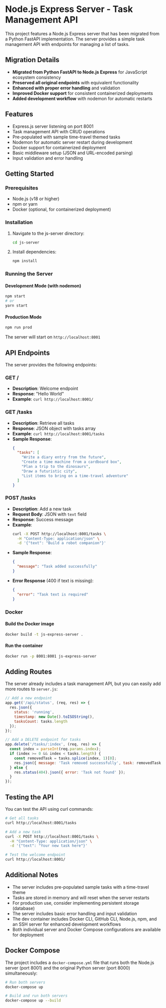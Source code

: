 # Node.js Express Server - Task Management API

This project features a Node.js Express server that has been migrated from a Python FastAPI implementation. The server provides a simple task management API with endpoints for managing a list of tasks.

## Migration Details

- **Migrated from Python FastAPI to Node.js Express** for JavaScript ecosystem consistency
- **Preserved all original endpoints** with equivalent functionality
- **Enhanced with proper error handling** and validation
- **Improved Docker support** for consistent containerized deployments
- **Added development workflow** with nodemon for automatic restarts

## Features

- Express.js server listening on port 8001
- Task management API with CRUD operations
- Pre-populated with sample time-travel themed tasks
- Nodemon for automatic server restart during development
- Docker support for containerized deployment
- Basic middleware setup (JSON and URL-encoded parsing)
- Input validation and error handling

## Getting Started

### Prerequisites

- Node.js (v18 or higher)
- npm or yarn
- Docker (optional, for containerized deployment)

### Installation

1. Navigate to the js-server directory:
   ```bash
   cd js-server
   ```

2. Install dependencies:
   ```bash
   npm install
   ```

### Running the Server

#### Development Mode (with nodemon)
```bash
npm start
# or
yarn start
```

#### Production Mode
```bash
npm run prod
```

The server will start on `http://localhost:8001`

## API Endpoints

The server provides the following endpoints:

### GET /
- **Description**: Welcome endpoint
- **Response**: "Hello World"
- **Example**: `curl http://localhost:8001/`

### GET /tasks
- **Description**: Retrieve all tasks
- **Response**: JSON object with tasks array
- **Example**: `curl http://localhost:8001/tasks`
- **Sample Response**:
  ```json
  {
    "tasks": [
      "Write a diary entry from the future",
      "Create a time machine from a cardboard box",
      "Plan a trip to the dinosaurs",
      "Draw a futuristic city",
      "List items to bring on a time-travel adventure"
    ]
  }
  ```

### POST /tasks
- **Description**: Add a new task
- **Request Body**: JSON with `text` field
- **Response**: Success message
- **Example**: 
  ```bash
  curl -X POST http://localhost:8001/tasks \
    -H "Content-Type: application/json" \
    -d '{"text": "Build a robot companion"}'
  ```
- **Sample Response**:
  ```json
  {
    "message": "Task added successfully"
  }
  ```
- **Error Response** (400 if text is missing):
  ```json
  {
    "error": "Task text is required"
  }
  ```

### Docker

#### Build the Docker image
```bash
docker build -t js-express-server .
```

#### Run the container
```bash
docker run -p 8001:8001 js-express-server
```

## Adding Routes

The server already includes a task management API, but you can easily add more routes to `server.js`:

```javascript
// Add a new endpoint
app.get('/api/status', (req, res) => {
  res.json({ 
    status: 'running',
    timestamp: new Date().toISOString(),
    tasksCount: tasks.length
  });
});

// Add a DELETE endpoint for tasks
app.delete('/tasks/:index', (req, res) => {
  const index = parseInt(req.params.index);
  if (index >= 0 && index < tasks.length) {
    const removedTask = tasks.splice(index, 1)[0];
    res.json({ message: 'Task removed successfully', task: removedTask });
  } else {
    res.status(404).json({ error: 'Task not found' });
  }
});
```

## Testing the API

You can test the API using curl commands:

```bash
# Get all tasks
curl http://localhost:8001/tasks

# Add a new task
curl -X POST http://localhost:8001/tasks \
  -H "Content-Type: application/json" \
  -d '{"text": "Your new task here"}'

# Test the welcome endpoint
curl http://localhost:8001/
```

## Additional Notes

- The server includes pre-populated sample tasks with a time-travel theme
- Tasks are stored in memory and will reset when the server restarts
- For production use, consider implementing persistent storage (database)
- The server includes basic error handling and input validation
- The dev container includes Docker CLI, GitHub CLI, Node.js, npm, and an SSH server for enhanced development workflows
- Both individual server and Docker Compose configurations are available for deployment

## Docker Compose

The project includes a `docker-compose.yml` file that runs both the Node.js server (port 8001) and the original Python server (port 8000) simultaneously:

```bash
# Run both servers
docker-compose up

# Build and run both servers
docker-compose up --build
```
